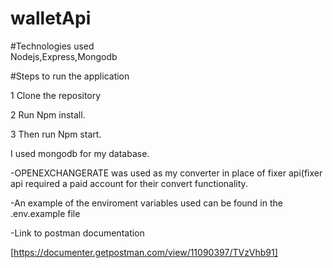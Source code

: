 # walletApi

#Technologies used  
Nodejs,Express,Mongodb

#Steps to run the application  

1 Clone the repository 

2 Run Npm install.  

3 Then run Npm start. 

I used mongodb for my database.

-OPENEXCHANGERATE was used as my converter in place of fixer api(fixer api required a paid account for their convert functionality.

-An example of the enviroment variables used can be found in the  .env.example  file

-Link to postman documentation

[https://documenter.getpostman.com/view/11090397/TVzVhb91]

